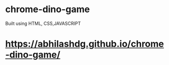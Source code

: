 # chrome-dino-game
Built using HTML, CSS,JAVASCRIPT
# https://abhilashdg.github.io/chrome-dino-game/
